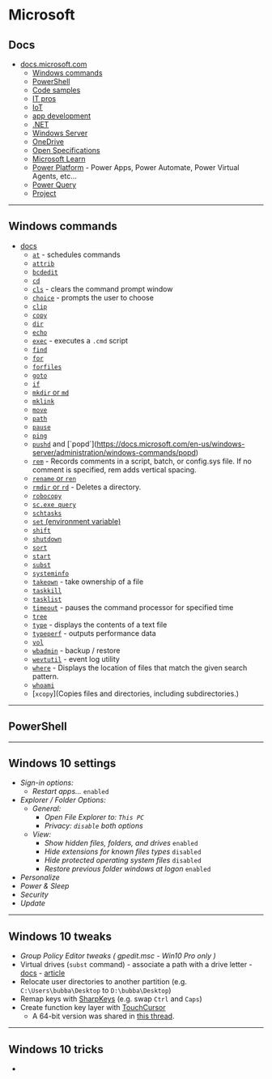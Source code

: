 # Microsoft

## Docs

- [docs.microsoft.com](https://docs.microsoft.com/en-us/)
  - [Windows commands](https://docs.microsoft.com/en-us/windows-server/administration/windows-commands/windows-commands)
  - [PowerShell](https://docs.microsoft.com/en-us/powershell/)
  - [Code samples](https://docs.microsoft.com/en-us/samples/browse/)
  - [IT pros](https://docs.microsoft.com/en-us/windows/windows-10/)
  - [IoT](https://docs.microsoft.com/en-us/windows/iot-core/)
  - [app development](https://docs.microsoft.com/en-us/windows/apps/)
  - [.NET](https://docs.microsoft.com/en-us/dotnet/)
  - [Windows Server](https://docs.microsoft.com/en-us/windows-server/)
  - [OneDrive](https://docs.microsoft.com/en-us/onedrive/)
  - [Open Specifications](https://docs.microsoft.com/en-us/openspecs)
  - [Microsoft Learn](https://docs.microsoft.com/en-us/learn/)
  - [Power Platform](https://docs.microsoft.com/en-us/power-platform/) - Power Apps, Power Automate, Power Virtual Agents, etc...
  - [Power Query](https://docs.microsoft.com/en-us/power-query/)
  - [Project](https://docs.microsoft.com/en-us/project/)


--------------------

## Windows commands

- [docs](https://docs.microsoft.com/en-us/windows-server/administration/windows-commands/windows-commands)
  - [`at`](https://docs.microsoft.com/en-us/windows-server/administration/windows-commands/at) - schedules commands
  - [`attrib`](https://docs.microsoft.com/en-us/windows-server/administration/windows-commands/attrib)
  - [`bcdedit`](https://docs.microsoft.com/en-us/windows-server/administration/windows-commands/bcdedit)
  - [`cd`](https://docs.microsoft.com/en-us/windows-server/administration/windows-commands/cd)
  - [`cls`](https://docs.microsoft.com/en-us/windows-server/administration/windows-commands/cls) - clears the command prompt window
  - [`choice`](https://docs.microsoft.com/en-us/windows-server/administration/windows-commands/choice) - prompts the user to choose
  - [`clip`](https://docs.microsoft.com/en-us/windows-server/administration/windows-commands/clip)
  - [`copy`](https://docs.microsoft.com/en-us/windows-server/administration/windows-commands/copy)
  - [`dir`](https://docs.microsoft.com/en-us/windows-server/administration/windows-commands/dir)
  - [`echo`](https://docs.microsoft.com/en-us/windows-server/administration/windows-commands/echo)
  - [`exec`](https://docs.microsoft.com/en-us/windows-server/administration/windows-commands/exec) - executes a `.cmd` script
  - [`find`](https://docs.microsoft.com/en-us/windows-server/administration/windows-commands/find)
  - [`for`](https://docs.microsoft.com/en-us/windows-server/administration/windows-commands/for)
  - [`forfiles`](https://docs.microsoft.com/en-us/windows-server/administration/windows-commands/forfiles)
  - [`goto`](https://docs.microsoft.com/en-us/windows-server/administration/windows-commands/goto)
  - [`if`](https://docs.microsoft.com/en-us/windows-server/administration/windows-commands/if)
  - [`mkdir` or `md`](https://docs.microsoft.com/en-us/windows-server/administration/windows-commands/mkdir)
  - [`mklink`](https://docs.microsoft.com/en-us/windows-server/administration/windows-commands/mklink)
  - [`move`](https://docs.microsoft.com/en-us/windows-server/administration/windows-commands/move)
  - [`path`](https://docs.microsoft.com/en-us/windows-server/administration/windows-commands/path)
  - [`pause`](https://docs.microsoft.com/en-us/windows-server/administration/windows-commands/pause)
  - [`ping`](https://docs.microsoft.com/en-us/windows-server/administration/windows-commands/ping)
  - [`pushd`](`https://docs.microsoft.com/en-us/windows-server/administration/windows-commands/pushd) and [`popd`](https://docs.microsoft.com/en-us/windows-server/administration/windows-commands/popd)
  - [`rem`](https://docs.microsoft.com/en-us/windows-server/administration/windows-commands/rem) - Records comments in a script, batch, or config.sys file. If no comment is specified, rem adds vertical spacing.
  - [`rename` or `ren`](https://docs.microsoft.com/en-us/windows-server/administration/windows-commands/rename)
  - [`rmdir` or `rd`](https://docs.microsoft.com/en-us/windows-server/administration/windows-commands/rmdir) - Deletes a directory.
  - [`robocopy`](https://docs.microsoft.com/en-us/windows-server/administration/windows-commands/robocopy)
  - [`sc.exe query`](https://docs.microsoft.com/en-us/windows-server/administration/windows-commands/sc-query)
  - [`schtasks`](https://docs.microsoft.com/en-us/windows-server/administration/windows-commands/schtasks)
  - [`set` (environment variable)](https://docs.microsoft.com/en-us/windows-server/administration/windows-commands/set_1)
  - [`shift`](https://docs.microsoft.com/en-us/windows-server/administration/windows-commands/shift)
  - [`shutdown`](https://docs.microsoft.com/en-us/windows-server/administration/windows-commands/shutdown)
  - [`sort`](https://docs.microsoft.com/en-us/windows-server/administration/windows-commands/sort)
  - [`start`](https://docs.microsoft.com/en-us/windows-server/administration/windows-commands/start)
  - [`subst`](https://docs.microsoft.com/en-us/windows-server/administration/windows-commands/subst)
  - [`systeminfo`](https://docs.microsoft.com/en-us/windows-server/administration/windows-commands/systeminfo)
  - [`takeown`](https://docs.microsoft.com/en-us/windows-server/administration/windows-commands/takeown) - take ownership of a file
  - [`taskkill`](https://docs.microsoft.com/en-us/windows-server/administration/windows-commands/taskkill)
  - [`tasklist`](https://docs.microsoft.com/en-us/windows-server/administration/windows-commands/tasklist)
  - [`timeout`](https://docs.microsoft.com/en-us/windows-server/administration/windows-commands/timeout) - pauses the command processor for specified time
  - [`tree`](https://docs.microsoft.com/en-us/windows-server/administration/windows-commands/tree)
  - [`type`](https://docs.microsoft.com/en-us/windows-server/administration/windows-commands/type) - displays the contents of a text file
  - [`typeperf`](https://docs.microsoft.com/en-us/windows-server/administration/windows-commands/typeperf) - outputs performance data
  - [`vol`](https://docs.microsoft.com/en-us/windows-server/administration/windows-commands/vol)
  - [`wbadmin`](https://docs.microsoft.com/en-us/windows-server/administration/windows-commands/wbadmin) - backup / restore
  - [`wevtutil`](https://docs.microsoft.com/en-us/windows-server/administration/windows-commands/wevtutil) - event log utility
  - [`where`](https://docs.microsoft.com/en-us/windows-server/administration/windows-commands/where) - Displays the location of files that match the given search pattern.
  - [`whoami`](https://docs.microsoft.com/en-us/windows-server/administration/windows-commands/whoami)
  - [`xcopy`](Copies files and directories, including subdirectories.)



--------------------

## PowerShell

--------------------

## Windows 10 settings

- *Sign-in options:*
  - *Restart apps...* `enabled`
- *Explorer / Folder Options:*
  - *General:*
    - *Open File Explorer to: `This PC`*
    - *Privacy: `disable` both options*
  - *View:*
    - *Show hidden files, folders, and drives* `enabled`
    - *Hide extensions for known files types* `disabled`
    - *Hide protected operating system files* `disabled`
    - *Restore previous folder windows at logon* `enabled`
- *Personalize*
- *Power & Sleep*
- *Security*
- *Update*

-----------

## Windows 10 tweaks

- *Group Policy Editor tweaks ( gpedit.msc - Win10 Pro only )*
- Virtual drives (`subst` command) - associate a path with a drive letter - [docs](https://docs.microsoft.com/en-us/windows-server/administration/windows-commands/subst) - [article](https://winaero.com/create-virtual-drive-from-a-folder-in-windows-10/)
- Relocate user directories to another partition (e.g. `C:\Users\bubba\Desktop` to `D:\bubba\Desktop`)
- Remap keys with [SharpKeys](https://www.randyrants.com/category/sharpkeys/) (e.g. swap `Ctrl` and `Caps`)
- Create function key layer with [TouchCursor](https://github.com/martin-stone/touchcursor)
  - A 64-bit version was shared in [this thread](https://github.com/martin-stone/touchcursor/issues/14).

--------------

## Windows 10 tricks

- 
